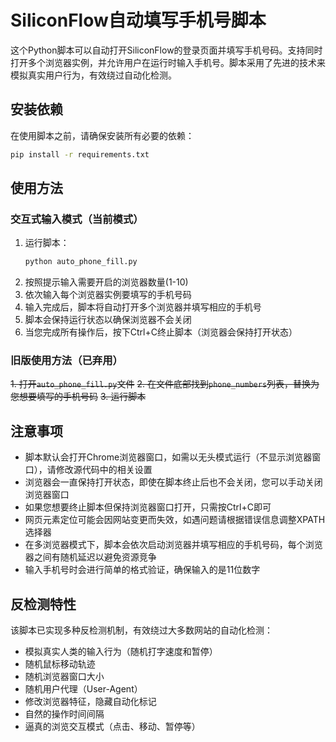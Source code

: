 # SiliconFlow自动填写手机号脚本

这个Python脚本可以自动打开SiliconFlow的登录页面并填写手机号码。支持同时打开多个浏览器实例，并允许用户在运行时输入手机号。脚本采用了先进的技术来模拟真实用户行为，有效绕过自动化检测。

## 安装依赖

在使用脚本之前，请确保安装所有必要的依赖：

```bash
pip install -r requirements.txt
```

## 使用方法

### 交互式输入模式（当前模式）
1. 运行脚本：
   ```bash
   python auto_phone_fill.py
   ```
2. 按照提示输入需要开启的浏览器数量(1-10)
3. 依次输入每个浏览器实例要填写的手机号码
4. 输入完成后，脚本将自动打开多个浏览器并填写相应的手机号
5. 脚本会保持运行状态以确保浏览器不会关闭
6. 当您完成所有操作后，按下Ctrl+C终止脚本（浏览器会保持打开状态）

### 旧版使用方法（已弃用）
~~1. 打开`auto_phone_fill.py`文件~~
~~2. 在文件底部找到`phone_numbers`列表，替换为您想要填写的手机号码~~
~~3. 运行脚本~~

## 注意事项

- 脚本默认会打开Chrome浏览器窗口，如需以无头模式运行（不显示浏览器窗口），请修改源代码中的相关设置
- 浏览器会一直保持打开状态，即使在脚本终止后也不会关闭，您可以手动关闭浏览器窗口
- 如果您想要终止脚本但保持浏览器窗口打开，只需按Ctrl+C即可
- 网页元素定位可能会因网站变更而失效，如遇问题请根据错误信息调整XPATH选择器
- 在多浏览器模式下，脚本会依次启动浏览器并填写相应的手机号码，每个浏览器之间有随机延迟以避免资源竞争
- 输入手机号时会进行简单的格式验证，确保输入的是11位数字

## 反检测特性

该脚本已实现多种反检测机制，有效绕过大多数网站的自动化检测：

- 模拟真实人类的输入行为（随机打字速度和暂停）
- 随机鼠标移动轨迹
- 随机浏览器窗口大小
- 随机用户代理（User-Agent）
- 修改浏览器特征，隐藏自动化标记
- 自然的操作时间间隔
- 逼真的浏览交互模式（点击、移动、暂停等） 